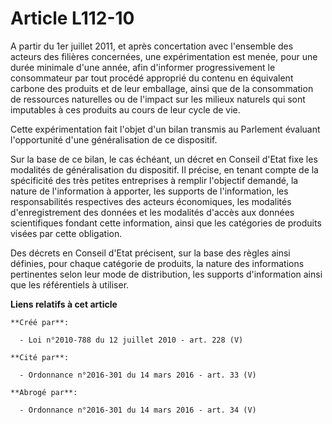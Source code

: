 # Article L112-10

A partir du 1er juillet 2011, et après concertation avec l'ensemble des acteurs des filières concernées, une expérimentation
est menée, pour une durée minimale d'une année, afin d'informer progressivement le consommateur par tout procédé approprié du
contenu en équivalent carbone des produits et de leur emballage, ainsi que de la consommation de ressources naturelles ou de
l'impact sur les milieux naturels qui sont imputables à ces produits au cours de leur cycle de vie.

Cette expérimentation fait l'objet d'un bilan transmis au Parlement évaluant l'opportunité d'une généralisation de ce
dispositif.

Sur la base de ce bilan, le cas échéant, un décret en Conseil d'Etat fixe les modalités de généralisation du dispositif. Il
précise, en tenant compte de la spécificité des très petites entreprises à remplir l'objectif demandé, la nature de
l'information à apporter, les supports de l'information, les responsabilités respectives des acteurs économiques, les
modalités d'enregistrement des données et les modalités d'accès aux données scientifiques fondant cette information, ainsi
que les catégories de produits visées par cette obligation.

Des décrets en Conseil d'Etat précisent, sur la base des règles ainsi définies, pour chaque catégorie de produits, la nature
des informations pertinentes selon leur mode de distribution, les supports d'information ainsi que les référentiels à
utiliser.

**Liens relatifs à cet article**

	**Créé par**:

	  - Loi n°2010-788 du 12 juillet 2010 - art. 228 (V)

	**Cité par**:

	  - Ordonnance n°2016-301 du 14 mars 2016 - art. 33 (V)

	**Abrogé par**:

	  - Ordonnance n°2016-301 du 14 mars 2016 - art. 34 (V)
